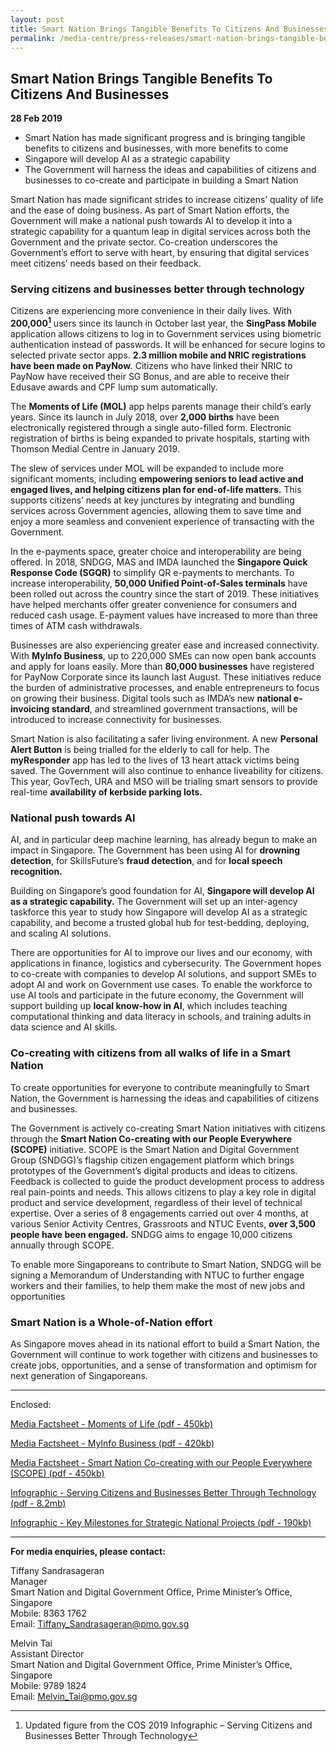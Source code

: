 ```yaml
---
layout: post
title: Smart Nation Brings Tangible Benefits To Citizens And Businesses
permalink: /media-centre/press-releases/smart-nation-brings-tangible-benefits-to-citizens-and-businesses/
---
```

## Smart Nation Brings Tangible Benefits To Citizens And Businesses

**28 Feb 2019**

* Smart Nation has made significant progress and is bringing tangible benefits to citizens and businesses, with more benefits to come
* Singapore will develop AI as a strategic capability
* The Government will harness the ideas and capabilities of citizens and businesses to co-create and participate in building a Smart Nation

Smart Nation has made significant strides to increase citizens’ quality of life and the ease of doing business. As part of Smart Nation efforts, the Government will make a national push towards AI to develop it into a strategic capability for a quantum leap in digital services across both the Government and the private sector. Co-creation underscores the Government’s effort to serve with heart, by ensuring that digital services meet citizens’ needs based on their feedback.

### Serving citizens and businesses better through technology

Citizens are experiencing more convenience in their daily lives. With **200,000[^1]** users since its launch in October last year, the **SingPass Mobile** application allows citizens to log in to Government services using biometric authentication instead of passwords. It will be enhanced for secure logins to selected private sector apps. **2.3 million mobile and NRIC registrations have been made on PayNow.** Citizens who have linked their NRIC to PayNow have received their SG Bonus, and are able to receive their Edusave awards and CPF lump sum automatically.

[^1]: Updated figure from the COS 2019 Infographic – Serving Citizens and Businesses Better Through Technology

The **Moments of Life (MOL)** app helps parents manage their child’s early years. Since its launch in July 2018, over **2,000 births** have been electronically registered through a single auto-filled form. Electronic registration of births is being expanded to private hospitals, starting with Thomson Medial Centre in January 2019.

The slew of services under MOL will be expanded to include more significant moments, including **empowering seniors to lead active and engaged lives, and helping citizens plan for end-of-life matters.** This supports citizens’ needs at key junctures by integrating and bundling services across Government agencies, allowing them to save time and enjoy a more seamless and convenient experience of transacting with the Government.

In the e-payments space, greater choice and interoperability are being offered. In 2018, SNDGG, MAS and IMDA launched the **Singapore Quick Response Code (SGQR)** to simplify QR e-payments to merchants. To increase interoperability, **50,000 Unified Point-of-Sales terminals** have been rolled out across the country since the start of 2019. These initiatives have helped merchants offer greater convenience for consumers and reduced cash usage. E-payment values have increased to more than three times of ATM cash withdrawals.

Businesses are also experiencing greater ease and increased connectivity. With **MyInfo Business**, up to 220,000 SMEs can now open bank accounts and apply for loans easily. More than **80,000 businesses** have registered for PayNow Corporate since its launch last August. These initiatives reduce the burden of administrative processes, and enable entrepreneurs to focus on growing their business. Digital tools such as IMDA’s new **national e-invoicing standard**, and streamlined government transactions, will be introduced to increase connectivity for businesses.

Smart Nation is also facilitating a safer living environment. A new **Personal Alert Button** is being trialled for the elderly to call for help. The **myResponder** app has led to the lives of 13 heart attack victims being saved. The Government will also continue to enhance liveability for citizens. This year, GovTech, URA and MSO will be trialing smart sensors to provide real-time **availability of kerbside parking lots.**

### National push towards AI

AI, and in particular deep machine learning, has already begun to make an impact in Singapore. The Government has been using AI for **drowning detection**, for SkillsFuture’s **fraud detection**, and for **local speech recognition.**

Building on Singapore’s good foundation for AI, **Singapore will develop AI as a strategic capability.** The Government will set up an inter-agency taskforce this year to study how Singapore will develop AI as a strategic capability, and become a trusted global hub for test-bedding, deploying, and scaling AI solutions.

There are opportunities for AI to improve our lives and our economy, with applications in finance, logistics and cybersecurity. The Government hopes to co-create with companies to develop AI solutions, and support SMEs to adopt AI and work on Government use cases. To enable the workforce to use AI tools and participate in the future economy, the Government will support building up **local know-how in AI**, which includes teaching computational thinking and data literacy in schools, and training adults in data science and AI skills.

### Co-creating with citizens from all walks of life in a Smart Nation

To create opportunities for everyone to contribute meaningfully to Smart Nation, the Government is harnessing the ideas and capabilities of citizens and businesses.

The Government is actively co-creating Smart Nation initiatives with citizens through the **Smart Nation Co-creating with our People Everywhere (SCOPE)** initiative. SCOPE is the Smart Nation and Digital Government Group (SNDGG)’s flagship citizen engagement platform which brings prototypes of the Government’s digital products and ideas to citizens. Feedback is collected to guide the product development process to address real pain-points and needs. This allows citizens to play a key role in digital product and service development, regardless of their level of technical expertise. Over a series of 8 engagements carried out over 4 months, at various Senior Activity Centres, Grassroots and NTUC Events, **over 3,500 people have been engaged.** SNDGG aims to engage 10,000 citizens annually through SCOPE.

To enable more Singaporeans to contribute to Smart Nation, SNDGG will be signing a Memorandum of Understanding with NTUC to further engage workers and their families, to help them make the most of new jobs and opportunities

### Smart Nation is a Whole-of-Nation effort

As Singapore moves ahead in its national effort to build a Smart Nation, the Government will continue to work together with citizens and businesses to create jobs, opportunities, and a sense of transformation and optimism for next generation of Singaporeans.

---

Enclosed:

[Media Factsheet - Moments of Life (pdf - 450kb)](/files/press-releases/2019/media-factsheet-moments-of-life-28feb2019.pdf)

[Media Factsheet - MyInfo Business (pdf - 420kb)](/files/press-releases/2019/media-factsheet-myinfo-business-28feb2019.pdf)

[Media Factsheet - Smart Nation Co-creating with our People Everywhere (SCOPE) (pdf - 450kb)](/files/press-releases/2019/media-factsheet-smart-nation-co-creating-with-our-people-everywhere-scope-28feb2019.pdf)

[Infographic - Serving Citizens and Businesses Better Through Technology (pdf - 8.2mb)](/files/press-releases/2019/infographic-serving-citizens-and-businesses-better-through-technology-28feb2019.pdf)

[Infographic - Key Milestones for Strategic National Projects (pdf - 190kb)](/files/press-releases/2019/infographic-key-milestones-for-strategic-national-projects-28feb2019.pdf)

---

**For media enquiries, please contact:**

Tiffany Sandrasageran<br>
Manager<br>
Smart Nation and Digital Government Office, Prime Minister’s Office, Singapore<br>
Mobile: 8363 1762<br>
Email: [Tiffany_Sandrasageran@pmo.gov.sg](mailto:Tiffany_Sandrasageran@pmo.gov.sg)

Melvin Tai<br>
Assistant Director<br>
Smart Nation and Digital Government Office, Prime Minister’s Office, Singapore<br>
Mobile: 9789 1824<br>
Email: [Melvin_Tai@pmo.gov.sg](mailto:Melvin_Tai@pmo.gov.sg)